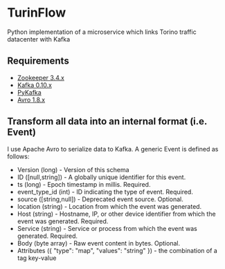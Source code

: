 # TurinFlow
Python implementation of a microservice which links Torino traffic datacenter with Kafka
## Requirements
* [Zookeeper 3.4.x](https://zookeeper.apache.org/releases.html#download)
* [Kafka 0.10.x](https://kafka.apache.org/downloads)
* [PyKafka](https://github.com/Parsely/pykafka)
* [Avro 1.8.x](http://avro.apache.org/releases.html)
## Transform all data into an internal format (i.e. Event) 
I use Apache Avro to serialize data to Kafka. 
A generic Event is defined as follows:
* Version (long) - Version of this schema
* ID ([null,string]) - A globally unique identifier for this event.
* ts (long) - Epoch timestamp in millis. Required.
* event_type_id (int) - ID indicating the type of event. Required.
* source ([string,null]) - Deprecated event source. Optional.
* location (string) - Location from which the event was generated.
* Host (string) - Hostname, IP, or other device identifier from which the event was generated. Required.
* Service (string) - Service or process from which the event was generated. Required.
* Body (byte array) - Raw event content in bytes. Optional.
* Attributes ({ "type": "map", "values": "string" }) - the combination of a tag key-value 
